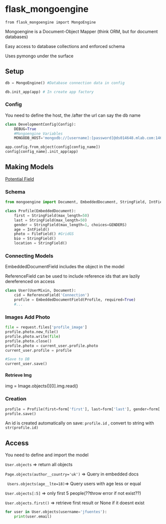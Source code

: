 # flask_mongoengine

`from flask_mongoengine import MongoEngine`

Mongoengine is a Document-Object Mapper (think ORM, but for document databases)

Easy access to database collections and enforced schema 

Uses pymongo under the surface

## Setup

```python
db = MongoEngine() #Database connection data in config

db.init_app(app) # In create app factory
```

### Config

You need to define the host, the /after the url can say the db name

```python
class DevelopmentConfig(Config):
    DEBUG=True
    #Mongoengine Variables
    MONGODB_HOST='mongodb://[username]:[password]@ds014648.mlab.com:14648/wissen'

app.config.from_object(config[config_name])
config[config_name].init_app(app)
```

## Making Models

[Potential Field](<http://docs.mongoengine.org/guide/defining-documents.html#fields>)

### Schema

```python
from mongoengine import Document, EmbeddedDocument, StringField, IntField, FileField, EmbeddedDocumentField, ListField, BooleanField, SortedListField, DateTimeField, ReferenceField

class Profile(EmbeddedDocument):
    first = StringField(max_length=50)
    last = StringField(max_length=50)
    gender = StringField(max_length=1, choices=GENDERS)
    age = IntField()
    photo = FileField() #GridGS
    bio = StringField()
    location = StringField()
```

### Connecting Models

EmbeddedDocumentField includes the object in the model

ReferenceField can be used to include reference ids that are lazily dereferenced on access

```python
class User(UserMixin, Document):
    cid = ReferenceField('Connection')
    profile = EmbeddedDocumentField(Profile, required=True)
    #...
```

### Images Add Photo

```python
file = request.files['profile_image']
profile.photo.new_file()
profile.photo.write(file)
profile.photo.close()
profile.photo = current_user.profile.photo
current_user.profile = profile

#Save to DB
current_user.save()
```

#### Retrieve Img

img = Image.objects()[0].img.read()

### Creation

```python
profile = Profile(first=form['first'], last=form['last'], gender=form['gender'][0], age=form['age'], bio=form['bio'], location=form['location']) 
profile.save()
```

An id is created automatically on save: `profile.id` , convert to string with `str(profile.id)`

## Access

You need to define and import the model

`User.objects` => return all objects 

`Page.objects(author__country='uk')` => Query in embedded docs

` Users.objects(age__lte=18)`=>  Query users with age less or equal

`User.objects[:5]` => only first 5 people(??throw error if not exist??)

`User.objects.first()` => retrieve first result or None if it doesnt exist

```python
for user in User.objects(username='jfuentes'):
	print(user.email)
```



